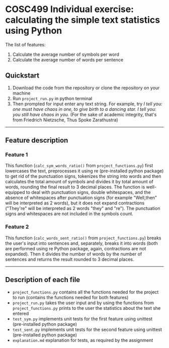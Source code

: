 # COSC499 Individual exercise: calculating the simple text statistics using Python

The list of features:

1. Calculate the average number of symbols per word
2. Calculate the average number of words per sentence

## Quickstart

1. Download the code from the repository or clone the repository on your machine
2. Run `project_run.py` in python terminal
3. Then prompted for input enter any text string. For example, try _I tell you: one must have chaos in one, to give birth to a dancing star. I tell you: you still have chaos in you._ (For the sake of academic integrity, that's from Friedrich Nietzsche, Thus Spoke Zarathustra)

- - - -

## Feature description

### Feature 1

This function (`calc_sym_words_ratio()` from `project_functions.py`) first lowercases the text, preprocesses it using re (pre-installed python package) to get rid of the punctuation signs, tokenizes the string into words and then calculates the total amount of symbols and divides it by total amount of words, rounding the final result to 3 decimal places. The function is well-equipped to deal with punctuation signs, double whitespaces, and the absence of whitespaces after punctuation signs (for example "Well,then" will be interpreted as 2 words), but it does not expand contractions ("They're" will be interpreted as 2 words "they" and "re"). The punctuation signs and whitespaces are not included in the symbols count.

### Feature 2

This function (`calc_words_sent_ratio()` from `project_functions.py`) breaks the user's input into sentences and, separately, breaks it into words (both are performed using re Python package, again, contractions are not expanded). Then it divides the number of words by the number of sentences and returns the result rounded to 3 decimal places.
- - - -

## Description of each file

- `project_functions.py` contains all the functions needed for the project to run (contains the functions needed for both features)
- `project_run.py` takes the user input and by using the functions from `project_functions.py` prints to the user the statistics about the text she entered
- `test_sym.py` implements unit tests for the first feature using unittest (pre-installed python package)
- `test_sent.py` implements unit tests for the second feature using unittest (pre-installed python package)
- `explanation.md` explanation for tests, as required by the assignment

